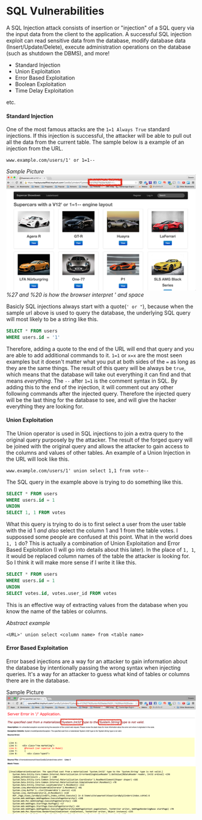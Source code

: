 # SQL Vulnerabilities
A SQL Injection attack consists of insertion or "injection" of a SQL query via the input data from the client to the application. A successful SQL injection exploit can read sensitive data from the database, modify database data (Insert/Update/Delete), execute administration operations on the database (such as shutdown the DBMS), and more!  

- Standard Injection
- Union Exploitation
- Error Based Exploitation
- Boolean Exploitation
- Time Delay Exploitation
  
etc.


#### Standard Injection
One of the most famous attacks are the `1=1 Always True` standard injections. If this injection is successful, the attacker will be able to pull out all the data from the current table. The sample below is a example of an injection from the URL.
```url
www.example.com/users/1' or 1=1--
```

*Sample Picture*
![Standard Always True Injection sample](img/always-true.png)
*%27 and %20 is how the browser interpret ' and space*


Basicly SQL injections always start with a quote(`' or "`), because when the sample url above is used to query the database, the underlying SQL query will most likely to be a string like this.
```sql
SELECT * FROM users
WHERE users.id = '1'
```
Therefore, adding a quote to the end of the URL will end that query and you are able to add additional commands to it. `1=1` or `x=x` are the most seen examples but it doesn't matter what you put at both sides of the `=` as long as they are the same things. The result of this query will be always be `true`, which means that the database will take out everything it can find and that means *everything*.
The `--` after `1=1` is the comment syntax in SQL. By adding this to the end of the injection, it will comment out any other following commands after the injected query. Therefore the injected query will be the last thing for the database to see, and will give the hacker everything they are looking for.



#### Union Exploitation
The Union operator is used in SQL injections to join a extra query to the original query purposely by the attacker. The result of the forged query will be joined with the original query and allows the attacker to gain access to the columns and values of other tables. An example of a Union Injection in the URL will look like this.
```url
www.example.com/users/1' union select 1,1 from vote--
```
The SQL query in the example above is trying to do something like this.
```sql
SELECT * FROM users
WHERE users.id = 1
UNION
SELECT 1, 1 FROM votes
```
What this query is trying to do is to first select a user from the user table with the id 1 *and also* select the column 1 and 1 from the table votes. I suppossed some people are confused at this point. What in the world does `1, 1` do? This is actually a combination of Union Exploitation and Error Based Exploitation (I will go into details about this later). In the place of `1, 1`, it would be replaced column names of the table the attacker is looking for. So I think it will make more sense if I write it like this.
```sql
SELECT * FROM users
WHERE users.id = 1
UNION
SELECT votes.id, votes.user_id FROM votes
```
This is an effective way of extracting values from the database when you know the name of the tables or columns.

*Abstract example*
```url
<URL>' union select <column name> from <table name>
```



#### Error Based Exploitation
Error based injections are a way for an attacker to gain information about the database by intentionally passing the wrong syntax when injecting queries. It's a way for an attacker to guess what kind of tables or columns there are in the database.  
  
Sample Picture
![Union Exploitation sample](img/union.png)
